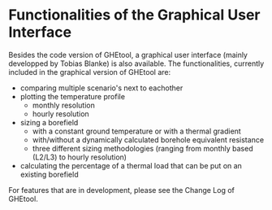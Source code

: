 # Functionalities of the Graphical User Interface

Besides the code version of GHEtool, a graphical user interface (mainly developped by Tobias Blanke) is also available.
The functionalities, currently included in the graphical version of GHEtool are:

- comparing multiple scenario's next to eachother
- plotting the temperature profile
	- monthly resolution
	- hourly resolution
- sizing a borefield
	- with a constant ground temperature or with a thermal gradient
	- with/without a dynamically calculated borehole equivalent resistance
	- three different sizing methodologies (ranging from monthly based (L2/L3) to hourly resolution)
- calculating the percentage of a thermal load that can be put on an existing borefield

For features that are in development, please see the Change Log of GHEtool.